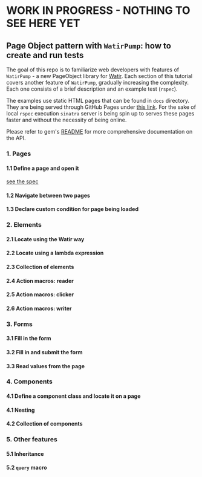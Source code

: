 # WORK IN PROGRESS - NOTHING TO SEE HERE YET

## Page Object pattern with `WatirPump`: how to create and run tests

The goal of this repo is to familiarize web developers with features of `WatirPump` -
a new PageObject library for [Watir](https://www.rubydoc.info/gems/watir/). Each section of this tutorial
covers another feature of `WatirPump`, gradually increasing the complexity.
Each one consists of a brief description and an example test (`rspec`).

The examples use static HTML pages that can be found in `docs` directory.
They are being served through GitHub Pages under [this link](https://bwilczek.github.io/watir_pump_tutorial/).
For the sake of local `rspec` execution `sinatra` server is being spin up to
serves these pages faster and without the necessity of being online.

Please refer to gem's [README](https://github.com/bwilczek/watir_pump)
for more comprehensive documentation on the API.

### 1. Pages

#### 1.1 Define a page and open it

[see the spec](spec/1.1_page_define_and_open_spec.rb)

#### 1.2 Navigate between two pages

#### 1.3 Declare custom condition for page being loaded

### 2. Elements

#### 2.1 Locate using the Watir way

#### 2.2 Locate using a lambda expression

#### 2.3 Collection of elements

#### 2.4 Action macros: reader

#### 2.5 Action macros: clicker

#### 2.6 Action macros: writer

### 3. Forms

#### 3.1 Fill in the form

#### 3.2 Fill in and submit the form

#### 3.3 Read values from the page

### 4. Components

#### 4.1 Define a component class and locate it on a page

#### 4.1 Nesting

#### 4.2 Collection of components

### 5. Other features

#### 5.1 Inheritance

#### 5.2 `query` macro

